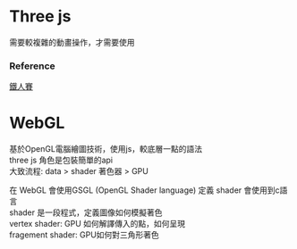 # Three js
需要較複雜的動畫操作，才需要使用  
  
### Reference
[鐵人賽](https://ithelp.ithome.com.tw/users/20103565/ironman/1188)  
  
# WebGL
基於OpenGL電腦繪圖技術，使用js，較底層一點的語法  
three js 角色是包裝簡單的api    
大致流程:  data > shader 著色器 > GPU  
  
在 WebGL 會使用GSGL (OpenGL Shader language) 定義 shader 
會使用到c語言  
shader 是一段程式，定義圖像如何模擬著色  
vertex shader: GPU 如何解譯傳入的點，如何呈現  
fragement shader: GPU如何對三角形著色  
